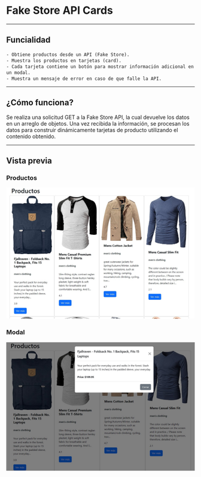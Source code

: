 # Fake Store API Cards

---
## Funcialidad
    - Obtiene productos desde un API (Fake Store).
    - Muestra los productos en tarjetas (card).
    - Cada tarjeta contiene un botón para mostrar información adicional en un modal.
    - Muestra un mensaje de error en caso de que falle la API.

---
##  ¿Cómo funciona?
Se realiza una solicitud GET a la Fake Store API, la cual devuelve los datos en un arreglo de objetos. Una vez recibida la información, se procesan los datos para construir dinámicamente tarjetas de producto utilizando el contenido obtenido.

---
## Vista previa
### Productos
![tarjetas](https://github.com/R1ymundo/ejercicoFetch/blob/main/img/productos.jpg?raw=true)

### Modal
![modal](https://github.com/R1ymundo/ejercicoFetch/blob/main/img/modal.jpg?raw=true)

